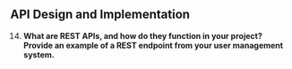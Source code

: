 ## API Design and Implementation

14. **What are REST APIs, and how do they function in your project? Provide an example of a REST endpoint from your user management system.**
